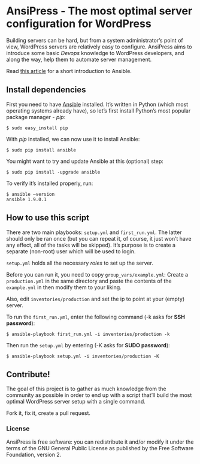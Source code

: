 # AnsiPress - The most optimal server configuration for WordPress

Building servers can be hard, but from a system administrator’s point of view, WordPress servers are relatively easy to configure. AnsiPress aims to introduce some basic *Devops* knowledge to WordPress developers, and along the way, help them to automate server management.

Read [this article](https://codeable.io/community/in-pursuit-of-the-perfect-wordpress-server/) for a short introduction to Ansible.
## Install dependencies

First you need to have [Ansible](http://www.ansible.com) installed. It’s written in Python (which most operating systems already have), so let’s first install Python’s most popular package manager - *pip*:

```
$ sudo easy_install pip
```

With *pip* installed, we can now use it to install Ansible:

```
$ sudo pip install ansible
```

You might want to try and update Ansible at this (optional) step:

```
$ sudo pip install -upgrade ansible
```

To verify it’s installed properly, run:

```
$ ansible —version
ansible 1.9.0.1
```

## How to use this script

There are two main playbooks: `setup.yml` and `first_run.yml`. The latter should only be ran once (but you can repeat it, of course, it just won’t have any effect, all of the tasks will be skipped). It’s purpose is to create a separate (non-root) user which will be used to login.

`setup.yml` holds all the necessary *roles* to set up the server.

Before you can run it, you need to copy `group_vars/example.yml`: Create a `production.yml` in the same directory and paste the contents of the `example.yml` in then modify them to your liking.

Also, edit `inventories/production` and set the ip to point at your (empty) server.

To run the `first_run.yml`, enter the following command (-k asks for **SSH password**):

```
$ ansible-playbook first_run.yml -i inventories/production -k
```

Then run the `setup.yml` by entering (-K asks for **SUDO password**):

```
$ ansible-playbook setup.yml -i inventories/production -K
```

## Contribute!

The goal of this project is to gather as much knowledge from the community as possible in order to end up with a script that’ll build the most optimal WordPress server setup with a single command.

Fork it, fix it, create a pull request.

### License

AnsiPress is free software: you can redistribute it and/or modify it under the terms of the GNU General Public License as published by the Free Software Foundation, version 2.
